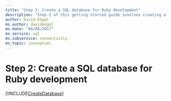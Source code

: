 ```yaml
---
title: "Step 2: Create a SQL database for Ruby development"
description: "Step 2 of this getting started guide involves creating a database in SQL Server or Azure SQL Database for this Ruby sample."
author: David-Engel
ms.author: davidengel
ms.date: "08/08/2017"
ms.service: sql
ms.subservice: connectivity
ms.topic: conceptual
---
```

# Step 2: Create a SQL database for Ruby development

[!INCLUDE[CreateDatabase](../../includes/createdatabase.md)]
